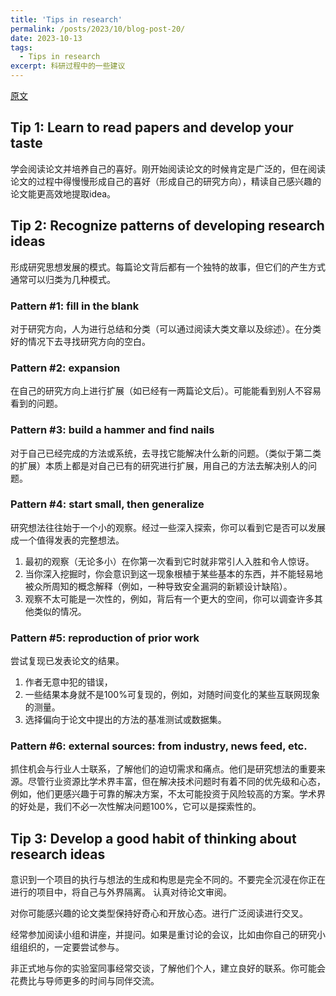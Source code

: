 ```yaml
---
title: 'Tips in research'
permalink: /posts/2023/10/blog-post-20/
date: 2023-10-13
tags:
  - Tips in research
excerpt: 科研过程中的一些建议
---
```


[原文](https://medium.com/digital-diplomacy/how-to-look-for-ideas-in-computer-science-research-7a3fa6f4696f)

## Tip 1: Learn to read papers and develop your taste
学会阅读论文并培养自己的喜好。刚开始阅读论文的时候肯定是广泛的，但在阅读论文的过程中得慢慢形成自己的喜好（形成自己的研究方向），精读自己感兴趣的论文能更高效地提取idea。

## Tip 2: Recognize patterns of developing research ideas
形成研究思想发展的模式。每篇论文背后都有一个独特的故事，但它们的产生方式通常可以归类为几种模式。

### Pattern #1: fill in the blank
对于研究方向，人为进行总结和分类（可以通过阅读大类文章以及综述）。在分类好的情况下去寻找研究方向的空白。

### Pattern #2: expansion
在自己的研究方向上进行扩展（如已经有一两篇论文后）。可能能看到别人不容易看到的问题。

### Pattern #3: build a hammer and find nails
对于自己已经完成的方法或系统，去寻找它能解决什么新的问题。（类似于第二类的扩展）本质上都是对自己已有的研究进行扩展，用自己的方法去解决别人的问题。

### Pattern #4: start small, then generalize
研究想法往往始于一个小的观察。经过一些深入探索，你可以看到它是否可以发展成一个值得发表的完整想法。
1. 最初的观察（无论多小）在你第一次看到它时就非常引人入胜和令人惊讶。
2. 当你深入挖掘时，你会意识到这一现象根植于某些基本的东西，并不能轻易地被众所周知的概念解释（例如，一种导致安全漏洞的新颖设计缺陷）。
3. 观察不太可能是一次性的，例如，背后有一个更大的空间，你可以调查许多其他类似的情况。

### Pattern #5: reproduction of prior work
尝试复现已发表论文的结果。
1. 作者无意中犯的错误，
2. 一些结果本身就不是100%可复现的，例如，对随时间变化的某些互联网现象的测量。
3. 选择偏向于论文中提出的方法的基准测试或数据集。

### Pattern #6: external sources: from industry, news feed, etc.

抓住机会与行业人士联系，了解他们的迫切需求和痛点。他们是研究想法的重要来源。尽管行业资源比学术界丰富，但在解决技术问题时有着不同的优先级和心态，例如，他们更感兴趣于可靠的解决方案，不太可能投资于风险较高的方案。学术界的好处是，我们不必一次性解决问题100%，它可以是探索性的。


## Tip 3: Develop a good habit of thinking about research ideas

意识到一个项目的执行与想法的生成和构思是完全不同的。不要完全沉浸在你正在进行的项目中，将自己与外界隔离。
认真对待论文审阅。

对你可能感兴趣的论文类型保持好奇心和开放心态。进行广泛阅读进行交叉。

经常参加阅读小组和讲座，并提问。如果是重讨论的会议，比如由你自己的研究小组组织的，一定要尝试参与。

非正式地与你的实验室同事经常交谈，了解他们个人，建立良好的联系。你可能会花费比与导师更多的时间与同伴交流。